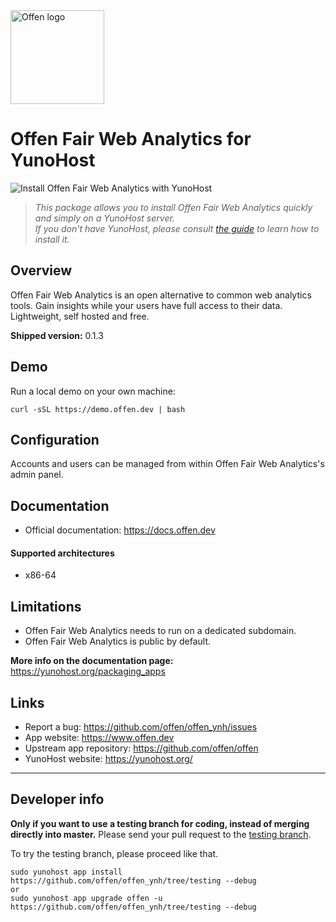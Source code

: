 <a href="https://www.offen.dev/">
    <img src="https://offen.github.io/press-kit/offen-material/gfx-GitHub-Offen-logo.svg" alt="Offen logo" title="Offen" width="150px"/>
</a>

# Offen Fair Web Analytics for YunoHost

![Install Offen Fair Web Analytics with YunoHost](https://install-app.yunohost.org/install-with-yunohost.png)

> *This package allows you to install Offen Fair Web Analytics quickly and simply on a YunoHost server.  
If you don't have YunoHost, please consult [the guide](https://yunohost.org/#/install) to learn how to install it.*

## Overview

Offen Fair Web Analytics is an open alternative to common web analytics tools.
Gain insights while your users have full access to their data.
Lightweight, self hosted and free.

**Shipped version:** 0.1.3

## Demo

Run a local demo on your own machine:

```
curl -sSL https://demo.offen.dev | bash
```

## Configuration

Accounts and users can be managed from within Offen Fair Web Analytics's admin panel.

## Documentation

 * Official documentation: https://docs.offen.dev

#### Supported architectures

* x86-64

## Limitations

* Offen Fair Web Analytics needs to run on a dedicated subdomain.
* Offen Fair Web Analytics is public by default.

**More info on the documentation page:**  
https://yunohost.org/packaging_apps

## Links

 * Report a bug: https://github.com/offen/offen_ynh/issues
 * App website: https://www.offen.dev
 * Upstream app repository: https://github.com/offen/offen
 * YunoHost website: https://yunohost.org/

---

Developer info
----------------

**Only if you want to use a testing branch for coding, instead of merging directly into master.**
Please send your pull request to the [testing branch](https://github.com/offen/offen_ynh/tree/testing).

To try the testing branch, please proceed like that.
```
sudo yunohost app install https://github.com/offen/offen_ynh/tree/testing --debug
or
sudo yunohost app upgrade offen -u https://github.com/offen/offen_ynh/tree/testing --debug
```
